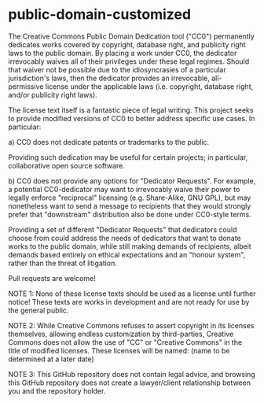 public-domain-customized
========================

The Creative Commons Public Domain Dedication tool ("CC0") permanently dedicates works covered by copyright, database right, and publicity right laws to the public domain. By placing a work under CC0, the dedicator irrevocably waives all of their privileges under these legal regimes. Should that waiver not be possible due to the idiosyncrasies of a particular jurisdiction's laws, then the dedicator provides an irrevocable, all-permissive license under the applicable laws (i.e. copyright, database right, and/or publicity right laws).

The license text itself is a fantastic piece of legal writing. This project seeks to provide modified versions of CC0 to better address specific use cases. In particular:

a) CC0 does not dedicate patents or trademarks to the public. 

Providing such dedication may be useful for certain projects; in particular, collaborative open source software.

b) CC0 does not provide any options for "Dedicator Requests". For example, a potential CC0-dedicator may want to irrevocably waive their power to legally enforce "reciprocal" licensing (e.g. Share-Alike, GNU GPL), but may nonetheless want to send a message to recipients that they would strongly prefer that "downstream" distribution also be done under CC0-style terms.

Providing a set of different "Dedicator Requests" that dedicators could choose from could address the needs of dedicators that want to donate works to the public domain, while still making demands of recipients, albeit demands based entirely on ethical expectations and an "honour system", rather than the threat of litigation.

Pull requests are welcome!

NOTE 1: None of these license texts should be used as a license until further notice! These texts are works in development and are not ready for use by the general public.

NOTE 2: While Creative Commons refuses to assert copyright in its licenses themselves, allowing endless customization by third-parties, Creative Commons does not allow the use of "CC" or "Creative Commons" in the title of modified licenses. These licenses will be named: (name to be determined at a later date)

NOTE 3: This GitHub repository does not contain legal advice, and browsing this GitHub repository does not create a lawyer/client relationship between you and the repository holder.
